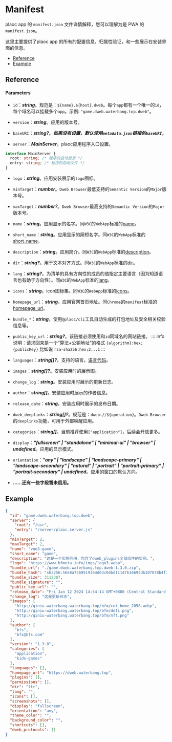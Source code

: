 # Manifest

plaoc app 的 `manifest.json` 文件详情解释，您可以理解为是 PWA 的 `manifest.json`。

这里主要提供了plaoc app 的所有的配置信息，归属性验证，和一些展示在安装界面的信息。

- [Reference](#reference)
- [Example](#example)

 
## Reference

#### Parameters

- `id`：__*string*__。规范是：`${name}.${host}.dweb`。每个`app`都有一个唯一的`id`，每个域名可以挂载多个`app`。示例: `"game.dweb.waterbang.top.dweb"`。
- `version`：__*string*__。应用的版本号。
- `baseURI`：__*string?*__。__*如果没有设置，默认使用`metadata.json`链接的`baseURI`*__。



- `server`：__*MainServer*__。plaoc应用程序入口设置。
```ts
interface MainServer {
  root: string; /* 程序的启动目录 */
  entry: string; /* 程序的启动文件 */
}
```
- `logo`：__*string*__。应用安装展示的`logo`图标。
- `minTarget`：__*number*__。`Dweb Browser`最低支持的`Semantic Version`的`Major`版本号。
- `maxTarget`：__*number?*__。`Dweb Browser`最高支持的`Semantic Version`的`Major`版本号。

- `name`：__*string*__。应用显示的名字。同`W3C`的`WebApp`标准的[name](https://w3c.github.io/manifest/#dfn-name)。
- `short_name`：__*string*__。应用显示的简短名字。同`W3C`的`WebApp`标准的[short_name](https://w3c.github.io/manifest/#dfn-short_name)。
- `description`：__*string*__。应用简介。同`W3C`的`WebApp`标准的[description](https://w3c.github.io/manifest/#description-member)。
- `dir`：__*string?*__。用于文本对齐方式。同`W3C`的`WebApp`标准的[dir](https://w3c.github.io/manifest/#dir-member)。
- `lang`：__*string?*__。为清单的具有方向性的成员的值指定主要语言（因为知道语言也有助于方向性）。同`W3C`的`WebApp`标准的[lang](https://w3c.github.io/manifest/#lang-member)。
- `icons`：__*string*__。icon图标集。同`W3C`的`WebApp`标准的[icons](https://w3c.github.io/manifest/#icons-member)。
<!-- - `description`：string。应用显示的简短名字。同`W3C`的`WebApp`标准的[description](https://w3c.github.io/manifest/#description-member)。
- `description`：string。应用显示的简短名字。同`W3C`的`WebApp`标准的[description](https://w3c.github.io/manifest/#description-member)。
- `description`：string。应用显示的简短名字。同`W3C`的`WebApp`标准的[description](https://w3c.github.io/manifest/#description-member)。
- `description`：string。应用显示的简短名字。同`W3C`的`WebApp`标准的[description](https://w3c.github.io/manifest/#description-member)。 -->

- `homepage_url`：__*string*__。应用官网首页地址。同`Chrome`的`manifest`标准的[homepage_url](https://developer.chrome.com/docs/extensions/mv3/manifest/homepage_url/)。

- `bundle_*`：__*string*__。使用`@plaoc/cli`工具自动生成的打包地址及安全相关校验信息等。
- `public_key_url`：__*string?*__。该链接必须使用和`id`同域名的网站链接。
::: info 说明：请求回来是一个“算法+公钥地址”的格式 `{algorithm}:hex;{publicKey}`
 比如说 `rsa-sha256:hex;2...1`
:::

- `languages`：__*string[]?*__。支持的语言。[语言代码](http://www.lingoes.net/zh/translator/langcode.htm)。
- `images`：__*string[]?*__。安装应用时的展示图。
- `change_log`：__*string*__。安装应用时展示的更新日志。
- `author`：__*string[]*__。安装应用时展示的作者信息。
- `release_date`：__*string*__。安装应用时展示的发布日期。
- `dweb_deeplinks`：__*string[]?*__。规范是：`dweb://${operation}`。`Dweb Browser`的`deeplinks`功能，可用于外部唤醒应用。
- `categories`：__*string[]*__。当前推荐使用`["application"]`，后续会开放更多。
- `display`：__*"fullscreen" | "standalone" | "minimal-ui" | "browser" | undefined*__。应用的显示模式。
- `orientation`：__*"any" | "landscape" | "landscape-primary" | "landscape-secondary" | "natural" | "portrait" | "portrait-primary" | "portrait-secondary" | undefined*__。应用的窗口的默认方向。
- __......还有一些字段暂未启用。__

## Example
```json
{
  "id": "game.dweb.waterbang.top.dweb",
  "server": {
    "root": "/usr",
    "entry": "/server/plaoc.server.js"
  },
  "minTarget": 2,
  "maxTarget": 2,
  "name": "vue3-game",
  "short_name": "game",
  "description": "这是一个实例应用，包含了dweb_plugins全部组件的实例。",
  "logo": "https://www.bfmeta.info/imgs/logo3.webp",
  "bundle_url": "./game.dweb.waterbang.top.dweb-1.3.0.zip",
  "bundle_hash": "sha256:56e8a7569519364d03c04bd11147b16693db107878b4f27b827617e5f4dfb650",
  "bundle_size": 3112387,
  "bundle_signature": "",
  "public_key_url": "",
  "release_date": "Fri Jan 12 2024 14:54:14 GMT+0800 (Central Standard Time)",
  "change_log": "这是更新日志",
  "images": [
    "http://qiniu-waterbang.waterbang.top/bfm/cot-home_2058.webp",
    "http://qiniu-waterbang.waterbang.top/bfm/defi.png",
    "http://qiniu-waterbang.waterbang.top/bfm/nft.png"
  ],
  "author": [
    "bfs",
    "bfs@bfs.com"
  ],
  "version": "1.3.0",
  "categories": [
    "application",
    "kids-games"
  ],
  "languages": [],
  "homepage_url": "https://dweb.waterbang.top",
  "plugins": [],
  "permissions": [],
  "dir": "ltr",
  "lang": "",
  "icons": [],
  "screenshots": [],
  "display": "fullscreen",
  "orientation": "any",
  "theme_color": "",
  "background_color": "",
  "shortcuts": [],
  "dweb_protocols": []
}
```
